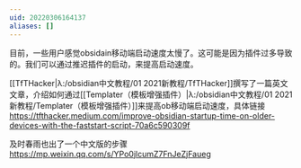 ```yaml
---
uid: 20220306164137
aliases: []
---
```

目前，一些用户感觉obsidain移动端启动速度太慢了。这可能是因为插件过多导致的。我们可以通过推迟插件的启动，来提高启动速度。

[[TfTHacker|λ:/obsidian中文教程/01 2021新教程/TfTHacker]]撰写了一篇英文文章，介绍如何通过[[Templater（模板增强插件）|λ:/obsidian中文教程/01 2021新教程/Templater（模板增强插件）]]来提高ob移动端启动速度，具体链接 https://tfthacker.medium.com/improve-obsidian-startup-time-on-older-devices-with-the-faststart-script-70a6c590309f

及时春雨也出了一个中文版的步骤 https://mp.weixin.qq.com/s/YPo0jlcumZ7FnJeZjFaueg